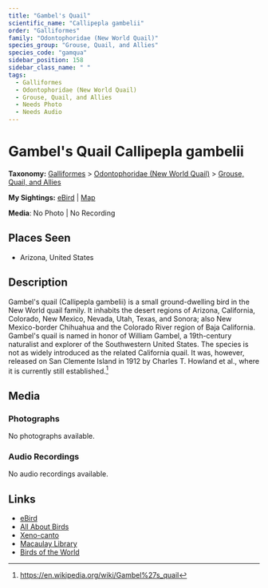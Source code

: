 ```yaml
---
title: "Gambel's Quail"
scientific_name: "Callipepla gambelii"
order: "Galliformes"
family: "Odontophoridae (New World Quail)"
species_group: "Grouse, Quail, and Allies"
species_code: "gamqua"
sidebar_position: 158
sidebar_class_name: " "
tags: 
  - Galliformes
  - Odontophoridae (New World Quail)
  - Grouse, Quail, and Allies
  - Needs Photo
  - Needs Audio
---
```


# Gambel's Quail <span className='sci_name'>Callipepla gambelii</span>

**Taxonomy:** [Galliformes](/tags/galliformes) > [Odontophoridae (New World Quail)](/tags/odontophoridae-new-world-quail) > [Grouse, Quail, and Allies](/tags/grouse-quail-and-allies)

**My Sightings:** [eBird](https://ebird.org/lifelist?r=world&time=life&spp=gamqua) | [Map](/map?species_code=gamqua)

**Media**: No Photo | No Recording

## Places Seen

* Arizona, United States

## Description
Gambel's quail (Callipepla gambelii) is a small ground-dwelling bird in the New World quail family. It inhabits the desert regions of Arizona, California, Colorado, New Mexico, Nevada, Utah, Texas, and Sonora; also New Mexico-border Chihuahua and the Colorado River region of Baja California. Gambel's quail is named in honor of William Gambel, a 19th-century naturalist and explorer of the Southwestern United States.
The species is not as widely introduced as the related California quail. It was, however, released on San Clemente Island in 1912 by Charles T. Howland et al., where it is currently still established.[^1]

[^1]: https://en.wikipedia.org/wiki/Gambel%27s_quail

## Media
### Photographs
No photographs available.

### Audio Recordings
No audio recordings available.

## Links
* [eBird](https://ebird.org/species/gamqua) 
* [All About Birds](https://www.allaboutbirds.org/guide/gamqua) 
* [Xeno-canto](https://www.xeno-canto.org/species/callipepla-gambelii) 
* [Macaulay Library](https://search.macaulaylibrary.org/catalog?taxonCode=gamqua&sort=rating_rank_desc)
* [Birds of the World](https://birdsoftheworld.org/bow/species/gamqua)
